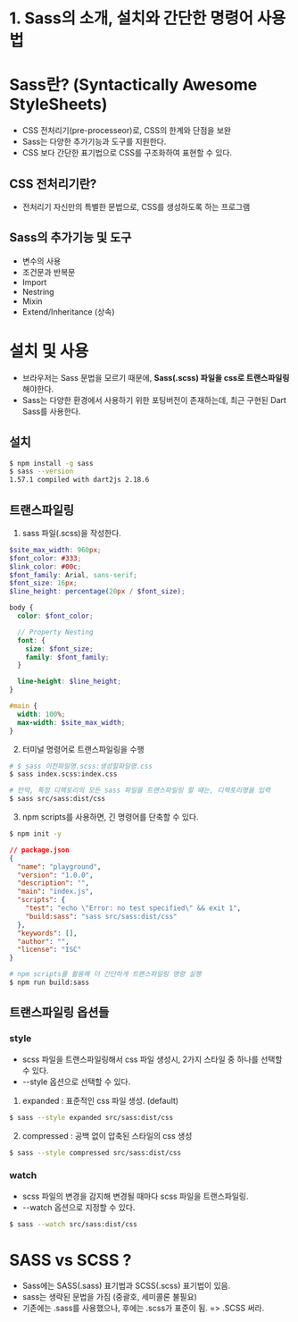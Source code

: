 # 1. Sass의 소개, 설치와 간단한 명령어 사용법

# Sass란? (Syntactically Awesome StyleSheets)

- CSS 전처리기(pre-processeor)로, CSS의 한계와 단점을 보완
- Sass는 다양한 추가기능과 도구를 지원한다.
- CSS 보다 간단한 표기법으로 CSS를 구조화하여 표현할 수 있다.

## CSS 전처리기란?

- 전처리기 자신만의 특별한 문법으로, CSS를 생성하도록 하는 프로그램

## Sass의 추가기능 및 도구

- 변수의 사용
- 조건문과 반복문
- Import
- Nestring
- Mixin
- Extend/Inheritance (상속)

# 설치 및 사용

- 브라우저는 Sass 문법을 모르기 때문에, **Sass(.scss) 파일을 css로 트랜스파일링** 해야한다.
- Sass는 다양한 환경에서 사용하기 위한 포팅버전이 존재하는데, 최근 구현된 Dart Sass를 사용한다.

## 설치

```bash
$ npm install -g sass
$ sass --version
1.57.1 compiled with dart2js 2.18.6
```

## 트랜스파일링

1. sass 파일(.scss)을 작성한다.

```scss
$site_max_width: 960px;
$font_color: #333;
$link_color: #00c;
$font_family: Arial, sans-serif;
$font_size: 16px;
$line_height: percentage(20px / $font_size);

body {
  color: $font_color;

  // Property Nesting
  font: {
    size: $font_size;
    family: $font_family;
  }

  line-height: $line_height;
}

#main {
  width: 100%;
  max-width: $site_max_width;
}
```

2. 터미널 명령어로 트랜스파일링을 수행

```bash
# $ sass 이전파일명.scss:생성할파일명.css
$ sass index.scss:index.css

# 만약, 특정 디렉토리의 모든 sass 파일을 트랜스파일링 할 때는, 디렉토리명을 입력
$ sass src/sass:dist/css
```

3. npm scripts를 사용하면, 긴 명령어를 단축할 수 있다.

```bash
$ npm init -y
```

```json
// package.json
{
  "name": "playground",
  "version": "1.0.0",
  "description": "",
  "main": "index.js",
  "scripts": {
    "test": "echo \"Error: no test specified\" && exit 1",
    "build:sass": "sass src/sass:dist/css"
  },
  "keywords": [],
  "author": "",
  "license": "ISC"
}
```

```bash
# npm scripts를 활용해 더 간단하게 트랜스파일링 명령 실행
$ npm run build:sass
```

## 트랜스파일링 옵션들

### style

- scss 파일을 트랜스파일링해서 css 파일 생성시, 2가지 스타일 중 하나를 선택할 수 있다.
- --style 옵션으로 선택할 수 있다.

1. expanded : 표준적인 css 파일 생성. (default)

```bash
$ sass --style expanded src/sass:dist/css
```

2. compressed : 공백 없이 압축된 스타일의 css 생성

```bash
$ sass --style compressed src/sass:dist/css
```

### watch

- scss 파일의 변경을 감지해 변경될 때마다 scss 파일을 트랜스파일링.
- --watch 옵션으로 지정할 수 있다.

```bash
$ sass --watch src/sass:dist/css
```

# SASS vs SCSS ?

- Sass에는 SASS(.sass) 표기법과 SCSS(.scss) 표기법이 있음.
- sass는 생략된 문법을 가짐 (중괄호, 세미콜론 불필요)
- 기존에는 .sass를 사용했으나, 후에는 .scss가 표준이 됨.
  => .SCSS 써라.
